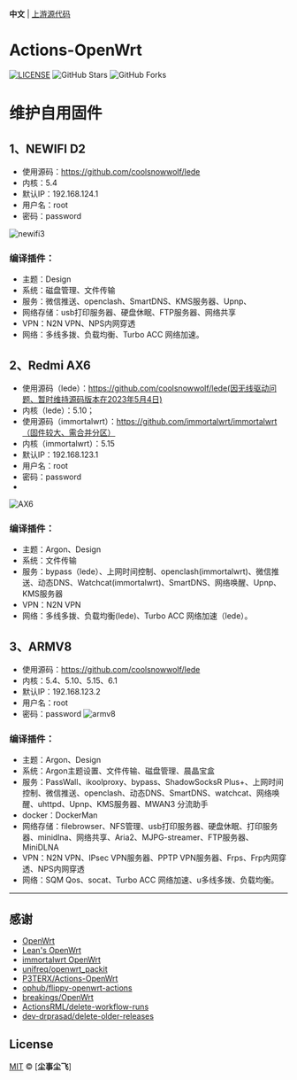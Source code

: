 **中文** | [上游源代码](https://github.com/P3TERX/Actions-OpenWrt)

# Actions-OpenWrt

[![LICENSE](https://img.shields.io/github/license/mashape/apistatus.svg?style=flat-square&label=LICENSE)](https://github.com/fichenx/OpenWrt/blob/main/LICENSE)
![GitHub Stars](https://img.shields.io/github/stars/fichenx/OpenWrt.svg?style=flat-square&label=Stars&logo=github)
![GitHub Forks](https://img.shields.io/github/forks/fichenx/OpenWrt.svg?style=flat-square&label=Forks&logo=github)



# 维护自用固件
## 1、NEWIFI D2
- 使用源码：https://github.com/coolsnowwolf/lede
- 内核：5.4
- 默认IP：192.168.124.1
- 用户名：root
- 密码：password

![newifi3](https://github.com/fichenx/OpenWrt/assets/86181542/a1768d5b-1646-4c6d-8e07-893943415dc5)

### 编译插件：
- 主题：Design
- 系统：磁盘管理、文件传输
- 服务：微信推送、openclash、SmartDNS、KMS服务器、Upnp、
- 网络存储：usb打印服务器、硬盘休眠、FTP服务器、网络共享
- VPN：N2N VPN、NPS内网穿透
- 网络：多线多拨、负载均衡、Turbo ACC 网络加速。

## 2、Redmi AX6
- 使用源码（lede）：https://github.com/coolsnowwolf/lede(因无线驱动问题、暂时维持源码版本在2023年5月4日)
- 内核（lede）：5.10；
- 使用源码（immortalwrt）：https://github.com/immortalwrt/immortalwrt（固件较大、需合并分区）
- 内核（immortalwrt）：5.15
- 默认IP：192.168.123.1
- 用户名：root
- 密码：password
- 
![AX6](https://github.com/fichenx/OpenWrt/assets/86181542/a640d3d9-b935-40ca-9e16-3cc94bdc6a58)

### 编译插件：
- 主题：Argon、Design
- 系统：文件传输
- 服务：bypass（lede）、上网时间控制、openclash(immortalwrt)、微信推送、动态DNS、Watchcat(immortalwrt)、SmartDNS、网络唤醒、Upnp、KMS服务器
- VPN：N2N VPN
- 网络：多线多拨、负载均衡(lede)、Turbo ACC 网络加速（lede）。


## 3、ARMV8
- 使用源码：https://github.com/coolsnowwolf/lede 
- 内核：5.4、5.10、5.15、6.1
- 默认IP：192.168.123.2
- 用户名：root
- 密码：password
![armv8](https://github.com/fichenx/OpenWrt/assets/86181542/a7ff319a-8875-4f58-a185-af6c1af979fc)

### 编译插件：
- 主题：Argon、Design
- 系统：Argon主题设置、文件传输、磁盘管理、晨晶宝盒
- 服务：PassWall、ikoolproxy、bypass、ShadowSocksR Plus+、上网时间控制、微信推送、openclash、动态DNS、SmartDNS、watchcat、网络唤醒、uhttpd、Upnp、KMS服务器、MWAN3 分流助手
- docker：DockerMan
- 网络存储：filebrowser、NFS管理、usb打印服务器、硬盘休眠、打印服务器、minidlna、网络共享、Aria2、MJPG-streamer、FTP服务器、MiniDLNA
- VPN：N2N VPN、IPsec VPN服务器、PPTP VPN服务器、Frps、Frp内网穿透、NPS内网穿透
- 网络：SQM Qos、socat、Turbo ACC 网络加速、u多线多拨、负载均衡。


---------------------------

## 感谢

- [OpenWrt](https://github.com/openwrt/openwrt)
- [Lean's OpenWrt](https://github.com/coolsnowwolf/lede)
- [immortalwrt OpenWrt](https://github.com/immortalwrt/immortalwrt)
- [unifreq/openwrt_packit](https://github.com/unifreq/openwrt_packit)
- [P3TERX/Actions-OpenWrt](https://github.com/P3TERX/Actions-OpenWrt)
- [ophub/flippy-openwrt-actions](https://github.com/ophub/flippy-openwrt-actions)
- [breakings/OpenWrt](https://github.com/breakings/OpenWrt)
- [ActionsRML/delete-workflow-runs](https://github.com/ActionsRML/delete-workflow-runs)
- [dev-drprasad/delete-older-releases](https://github.com/dev-drprasad/delete-older-releases)

## License

[MIT](https://github.com/fichenx/OpenWrt/blob/main/LICENSE) © [**尘事尘飞**]
